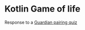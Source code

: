 # Kotlin Game of life

Response to a [Guardian pairing quiz](https://github.com/guardian/pairing-tests/tree/master/game-of-life)